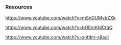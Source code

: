 

### Resources

https://www.youtube.com/watch?v=mSnDUMybZXk

https://www.youtube.com/watch?v=bOEmKIdCtqQ

https://www.youtube.com/watch?v=xnfdm-s8adI